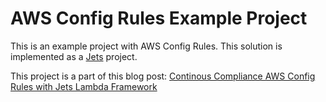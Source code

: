 # AWS Config Rules Example Project

This is an example project with AWS Config Rules. This solution is implemented as a [Jets](http://rubyonjets.com/) project.

This project is a part of this blog post: [Continous Compliance AWS Config Rules with Jets Lambda Framework](https://blog.boltops.com/2018/09/29/continous-compliance-aws-config-rules-with-jets-lambda-framework)